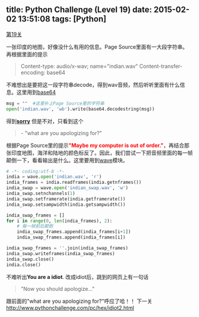 title: Python Challenge (Level 19)
date: 2015-02-02 13:51:08
tags: [Python]
---

[第19关](http://www.pythonchallenge.com/pc/hex/bin.html)

一张印度的地图，好像没什么有用的信息。Page Source里面有一大段字符串。再根据里面的提示

> Content-type: audio/x-wav; name="indian.wav"
> Content-transfer-encoding: base64

不难想出是要把这一段字符串decode，得到wav音频，然后听听里面有什么信息。这里用到[base64](https://docs.python.org/2/library/base64.html?highlight=base64)

``` Python
msg = ""  #这里补上Page Source里的字符串
open('indian.wav', 'wb').write(base64.decodestring(msg))
```

得到[**sorry**](http://www.pythonchallenge.com/pc/hex/sorry.html) 但是不对，只看到这个

> \- "what are you apologizing for?"

<!-- more -->

根据Page Source里的提示<font color="red">**"Maybe my computer is out of order."**</font>，再结合那张印度地图，海洋和陆地的颜色标反了。因此，我们尝试一下把音频里面的每一帧颠倒一下，看看输出是什么。这里要用到[wave](https://docs.python.org/2/library/wave.html?highlight=wave)模块。

``` Python
# -*- coding:utf-8 -*-
india = wave.open('indian.wav', 'r')
india_frames = india.readframes(india.getnframes())
india_swap = wave.open('indian_swap.wav', 'w')
india_swap.setnchannels(1)
india_swap.setframerate(india.getframerate())
india_swap.setsampwidth(india.getsampwidth())

india_swap_frames = []
for i in range(0, len(india_frames), 2):
    # 每一帧前后颠倒
    india_swap_frames.append(india_frames[i+1])
    india_swap_frames.append(india_frames[i])

india_swap_frames = ''.join(india_swap_frames)
india_swap.writeframes(india_swap_frames)
india_swap.close()
india.close()
```

不难听出**You are a idiot**. 改成idiot后，跳到的网页上有一句话

> "Now you should apologize..."

跟前面的"what are you apologizing for?"呼应了哈！！ 下一关 http://www.pythonchallenge.com/pc/hex/idiot2.html
